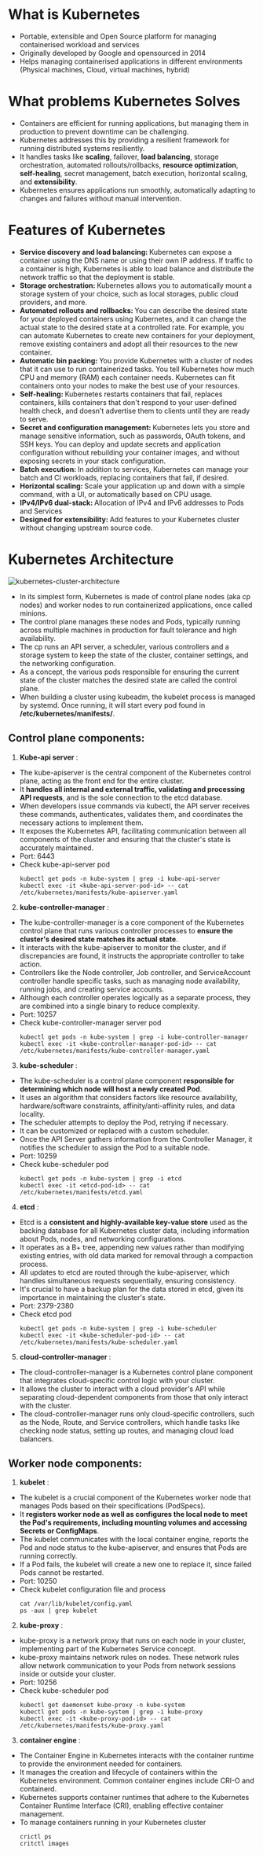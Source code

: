 
# What is Kubernetes
- Portable, extensible and Open Source platform for managing containerised workload and services
- Originally developed by Google and opensourced in 2014
- Helps managing containerised applications in different environments (Physical machines, Cloud, virtual machines, hybrid)

# What problems Kubernetes Solves
- Containers are efficient for running applications, but managing them in production to prevent downtime can be challenging.
- Kubernetes addresses this by providing a resilient framework for running distributed systems resiliently.
- It handles tasks like <b>scaling</b>, failover, <b>load balancing</b>, storage orchestration, automated rollouts/rollbacks, <b>resource optimization</b>, <b>self-healing</b>, secret management, batch execution, horizontal scaling, and <b>extensibility</b>.
- Kubernetes ensures applications run smoothly, automatically adapting to changes and failures without manual intervention.

# Features of Kubernetes
- <b>Service discovery and load balancing: </b> Kubernetes can expose a container using the DNS name or using their own IP address. If traffic to a container is high, Kubernetes is able to load balance and distribute the network traffic so that the deployment is stable.
- <b>Storage orchestration: </b> Kubernetes allows you to automatically mount a storage system of your choice, such as local storages, public cloud providers, and more.
- <b>Automated rollouts and rollbacks: </b> You can describe the desired state for your deployed containers using Kubernetes, and it can change the actual state to the desired state at a controlled rate. For example, you can automate Kubernetes to create new containers for your deployment, remove existing containers and adopt all their resources to the new container.
- <b>Automatic bin packing: </b> You provide Kubernetes with a cluster of nodes that it can use to run containerized tasks. You tell Kubernetes how much CPU and memory (RAM) each container needs. Kubernetes can fit containers onto your nodes to make the best use of your resources.
- <b>Self-healing: </b> Kubernetes restarts containers that fail, replaces containers, kills containers that don't respond to your user-defined health check, and doesn't advertise them to clients until they are ready to serve.
- <b>Secret and configuration management: </b> Kubernetes lets you store and manage sensitive information, such as passwords, OAuth tokens, and SSH keys. You can deploy and update secrets and application configuration without rebuilding your container images, and without exposing secrets in your stack configuration.
- <b>Batch execution: </b> In addition to services, Kubernetes can manage your batch and CI workloads, replacing containers that fail, if desired.
- <b>Horizontal scaling: </b> Scale your application up and down with a simple command, with a UI, or automatically based on CPU usage.
- <b>IPv4/IPv6 dual-stack: </b> Allocation of IPv4 and IPv6 addresses to Pods and Services
- <b>Designed for extensibility: </b> Add features to your Kubernetes cluster without changing upstream source code.


# Kubernetes Architecture
![kubernetes-cluster-architecture](https://github.com/user-attachments/assets/d151bb01-febe-4289-93e1-25d3dca250ae)



- In its simplest form, Kubernetes is made of control plane nodes (aka cp nodes) and worker nodes to run containerized applications, once called minions.
- The control plane manages these nodes and Pods, typically running across multiple machines in production for fault tolerance and high availability.
- The cp runs an API server, a scheduler, various controllers and a storage system to keep the state of the cluster, container settings, and the networking configuration.
- As a concept, the various pods responsible for ensuring the current state of the cluster matches the desired state are called the control plane.
- When building a cluster using kubeadm, the kubelet process is managed by systemd. Once running, it will start every pod found in <b>/etc/kubernetes/manifests/</b>.

## Control plane components:
1. <b>Kube-api server</b> :
- The kube-apiserver is the central component of the Kubernetes control plane, acting as the front end for the entire cluster.
- It <b>handles all internal and external traffic, validating and processing API requests</b>, and is the sole connection to the etcd database.
- When developers issue commands via kubectl, the API server receives these commands, authenticates, validates them, and coordinates the necessary actions to implement them.
- It exposes the Kubernetes API, facilitating communication between all components of the cluster and ensuring that the cluster's state is accurately maintained.
- Port: 6443
- Check kube-api-server pod
  ```
  kubectl get pods -n kube-system | grep -i kube-api-server
  kubectl exec -it <kube-api-server-pod-id> -- cat /etc/kubernetes/manifests/kube-apiserver.yaml
  ```

2. <b>kube-controller-manager</b> :
- The kube-controller-manager is a core component of the Kubernetes control plane that runs various controller processes to <b>ensure the cluster's desired state matches its actual state</b>.
- It interacts with the kube-apiserver to monitor the cluster, and if discrepancies are found, it instructs the appropriate controller to take action.
- Controllers like the Node controller, Job controller, and ServiceAccount controller handle specific tasks, such as managing node availability, running jobs, and creating service accounts.
- Although each controller operates logically as a separate process, they are combined into a single binary to reduce complexity.
- Port: 10257
- Check kube-controller-manager server pod
  ```
  kubectl get pods -n kube-system | grep -i kube-controller-manager
  kubectl exec -it <kube-controller-manager-pod-id> -- cat /etc/kubernetes/manifests/kube-controller-manager.yaml
  ```

3. <b>kube-scheduler</b> :
- The kube-scheduler is a control plane component <b>responsible for determining which node will host a newly created Pod</b>.
- It uses an algorithm that considers factors like resource availability, hardware/software constraints, affinity/anti-affinity rules, and data locality.
- The scheduler attempts to deploy the Pod, retrying if necessary.
- It can be customized or replaced with a custom scheduler.
- Once the API Server gathers information from the Controller Manager, it notifies the scheduler to assign the Pod to a suitable node.
- Port: 10259
- Check kube-scheduler pod
  ```
  kubectl get pods -n kube-system | grep -i etcd
  kubectl exec -it <etcd-pod-id> -- cat /etc/kubernetes/manifests/etcd.yaml
  ```

4. <b>etcd</b> :
- Etcd is a <b>consistent and highly-available key-value store</b> used as the backing database for all Kubernetes cluster data, including information about Pods, nodes, and networking configurations.
- It operates as a B+ tree, appending new values rather than modifying existing entries, with old data marked for removal through a compaction process.
- All updates to etcd are routed through the kube-apiserver, which handles simultaneous requests sequentially, ensuring consistency.
- It's crucial to have a backup plan for the data stored in etcd, given its importance in maintaining the cluster's state.
- Port: 2379-2380
- Check etcd pod
  ```
  kubectl get pods -n kube-system | grep -i kube-scheduler
  kubectl exec -it <kube-scheduler-pod-id> -- cat /etc/kubernetes/manifests/kube-scheduler.yaml
  ```

5. <b>cloud-controller-manager</b> :
- The cloud-controller-manager is a Kubernetes control plane component that integrates cloud-specific control logic with your cluster.
- It allows the cluster to interact with a cloud provider's API while separating cloud-dependent components from those that only interact with the cluster.
- The cloud-controller-manager runs only cloud-specific controllers, such as the Node, Route, and Service controllers, which handle tasks like checking node status, setting up routes, and managing cloud load balancers.

## Worker node components:
1. <b>kubelet</b> :
- The kubelet is a crucial component of the Kubernetes worker node that manages Pods based on their specifications (PodSpecs).
- It <b>registers worker node as well as configures the local node to meet the Pod's requirements, including mounting volumes and accessing Secrets or ConfigMaps</b>.
- The kubelet communicates with the local container engine, reports the Pod and node status to the kube-apiserver, and ensures that Pods are running correctly.
- If a Pod fails, the kubelet will create a new one to replace it, since failed Pods cannot be restarted.
- Port: 10250
- Check kubelet configuration file and process
  ```
  cat /var/lib/kubelet/config.yaml
  ps -aux | grep kubelet
  ```
  
2. <b>kube-proxy</b> :
- kube-proxy is a network proxy that runs on each node in your cluster, implementing part of the Kubernetes Service concept.
- kube-proxy maintains network rules on nodes. These network rules allow network communication to your Pods from network sessions inside or outside your cluster.
- Port: 10256
- Check kube-scheduler pod
  ```
  kubectl get daemonset kube-proxy -n kube-system
  kubectl get pods -n kube-system | grep -i kube-proxy
  kubectl exec -it <kube-proxy-pod-id> -- cat /etc/kubernetes/manifests/kube-proxy.yaml
  ```

3. <b>container engine</b> :
- The Container Engine in Kubernetes interacts with the container runtime to provide the environment needed for containers.
- It manages the creation and lifecycle of containers within the Kubernetes environment. Common container engines include CRI-O and containerd.
- Kubernetes supports container runtimes that adhere to the Kubernetes Container Runtime Interface (CRI), enabling effective container management.
- To manage containers running in your Kubernetes cluster
  ```
  crictl ps
  critctl images
  ```
